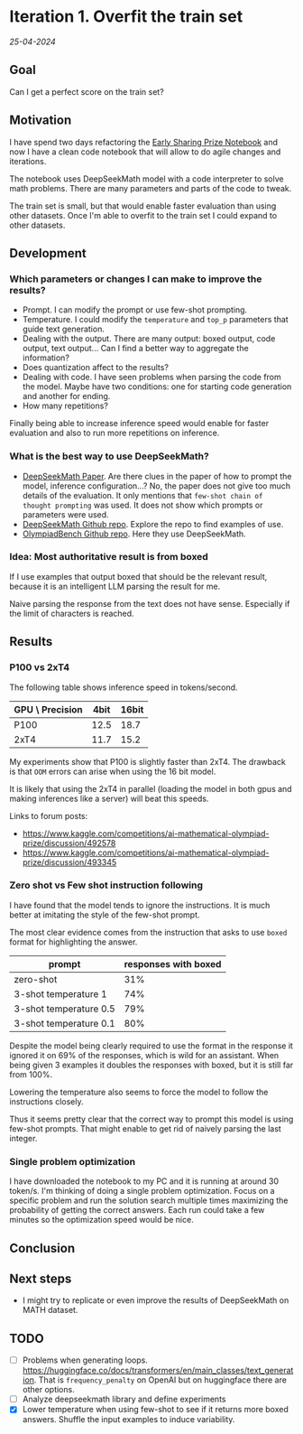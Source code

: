 # Iteration 1. Overfit the train set

_25-04-2024_

## Goal

Can I get a perfect score on the train set?

## Motivation

I have spend two days refactoring the [Early Sharing Prize Notebook](https://www.kaggle.com/code/abdurrafae/improved-code-interpretation) and now I have a clean code notebook that will allow to do agile changes and iterations.

The notebook uses DeepSeekMath model with a code interpreter to solve math problems. There are many
parameters and parts of the code to tweak.

The train set is small, but that would enable faster evaluation than using other datasets. Once
I'm able to overfit to the train set I could expand to other datasets.

## Development

### Which parameters or changes I can make to improve the results?

- Prompt. I can modify the prompt or use few-shot prompting.
- Temperature. I could modify the `temperature` and `top_p` parameters that guide text generation.
- Dealing with the output. There are many output: boxed output, code output, text output... Can I
  find a better way to aggregate the information?
- Does quantization affect to the results?
- Dealing with code. I have seen problems when parsing the code from the model. Maybe have two
  conditions: one for starting code generation and another for ending.
- How many repetitions?

Finally being able to increase inference speed would enable for faster evaluation and also to run more repetitions on inference.

### What is the best way to use DeepSeekMath?

- [DeepSeekMath Paper](https://arxiv.org/abs/2402.03300). Are there clues in the paper of how to prompt the model, inference configuration...?
  No, the paper does not give too much details of the evaluation. It only mentions that `few-shot chain of thought prompting` was used. It does not
  show which prompts or parameters were used.
- [DeepSeekMath Github repo](https://github.com/deepseek-ai/DeepSeek-Math). Explore the repo to find examples of use.
- [OlympiadBench Github repo](https://github.com/OpenBMB/OlympiadBench). Here they use DeepSeekMath.

### Idea: Most authoritative result is from boxed

If I use examples that output boxed that should be the relevant result, because it is an intelligent LLM parsing the result for me.

Naive parsing the response from the text does not have sense. Especially if the limit of characters is reached.

## Results

### P100 vs 2xT4

The following table shows inference speed in tokens/second.

| GPU \ Precision | 4bit | 16bit |
|-----------------|------|-------|
| P100            | 12.5 | 18.7  |
| 2xT4            | 11.7 | 15.2  |

My experiments show that P100 is slightly faster than 2xT4. The drawback is that `OOM` errors can arise
when using the 16 bit model.

It is likely that using the 2xT4 in parallel (loading the model in both gpus and making inferences like a server) will beat this speeds.

Links to forum posts:

- <https://www.kaggle.com/competitions/ai-mathematical-olympiad-prize/discussion/492578>
- <https://www.kaggle.com/competitions/ai-mathematical-olympiad-prize/discussion/493345>

### Zero shot vs Few shot instruction following

I have found that the model tends to ignore the instructions. It is much better at imitating the style of the few-shot prompt.

The most clear evidence comes from the instruction that asks to use `boxed` format
for highlighting the answer.

| prompt                 | responses with boxed |
|------------------------|----------------------|
| zero-shot              | 31%                  |
| 3-shot temperature 1   | 74%                  |
| 3-shot temperature 0.5 | 79%                  |
| 3-shot temperature 0.1 | 80%                  |

Despite the model being clearly required to use the format in the response it ignored
it on 69% of the responses, which is wild for an assistant. When being given 3 examples
it doubles the responses with boxed, but it is still far from 100%.

Lowering the temperature also seems to force the model to follow the instructions closely.

Thus it seems pretty clear that the correct way to prompt this model is using
few-shot prompts. That might enable to get rid of naively parsing the last integer.

### Single problem optimization

I have downloaded the notebook to my PC and it is running at around 30 token/s. I'm thinking of doing
a single problem optimization. Focus on a specific problem and run the solution search multiple times
maximizing the probability of getting the correct answers. Each run could take a few minutes so
the optimization speed would be nice.

## Conclusion

## Next steps

- I might try to replicate or even improve the results of DeepSeekMath on MATH dataset.

## TODO

- [ ] Problems when generating loops. https://huggingface.co/docs/transformers/en/main_classes/text_generation. That is `frequency_penalty` on OpenAI but on huggingface there are other options.
- [ ] Analyze deepseekmath library and define experiments
- [x] Lower temperature when using few-shot to see if it returns more boxed answers. Shuffle the input examples to induce variability.
